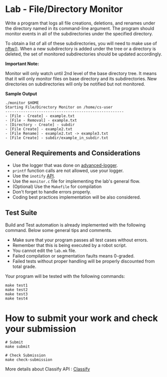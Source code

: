Lab - File/Directory Monitor
============================

Write a program that logs all file creations, deletions, and renames
under the directory named in its command-line argument.  The program
should monitor events in all of the subdirectories under the specified
directory.

To obtain a list of all of these subdirectories, you will need to make
use of [nftw()](https://linux.die.net/man/3/nftw).  When a new
subdirectory is added under the tree or a directory is deleted, the
set of monitored subdirectories should be updated accordingly.

**Important Note:**

Monitor will only watch until 2nd level of the base directory tree. It
means that it will only monitor files on base directory and its
subdirectories. New directories on subdirectories will only be
notified but not monitored.


**Sample Output**
```
./monitor $HOME
Starting File/Directory Monitor on /home/cs-user
-----------------------------------------------------
- [File - Create] - example.txt
- [File - Removal] - example.txt
- [Directory - Create] - subdir
- [File Create] - example2.txt
- [File Rename] - example2.txt -> example3.txt
- [File Create] - subdir/example_in_subdir.txt
```

General Requirements and Considerations
---------------------------------------
- Use the logger that was done on [advanced-logger](https://github.com/CodersSquad/ap-labs/tree/master/labs/c-advanced-logger).
- `printf` function calls are not allowed, use your logger.
- Use the `inotify` [API](http://man7.org/linux/man-pages/man7/inotify.7.html).
- Use the `monitor.c` file for implementing the lab's general flow.
- (Optional) Use the `Makefile` for compilation
- Don't forget to handle errors properly.
- Coding best practices implementation will be also considered.


Test Suite
----------
Build and Test automation is already implemented with the following command. Below some general tips and comments.

- Make sure that your program passes all test cases without errors.
- Remember that this is being executed by a robot script.
- You cannot edit the `lab.mk` file.
- Failed compilation or segmentation faults means 0-graded.
- Failed tests without proper handling  will be properly discounted from total grade.

Your program will be tested with the following commands:

```
make test1
make test2
make test3
make test4
```


How to submit your work and check your submission
=================================================
```
# Submit
make submit

# Check Submission
make check-submission
```

More details about Classify API : [Classify](../../classify.md)
